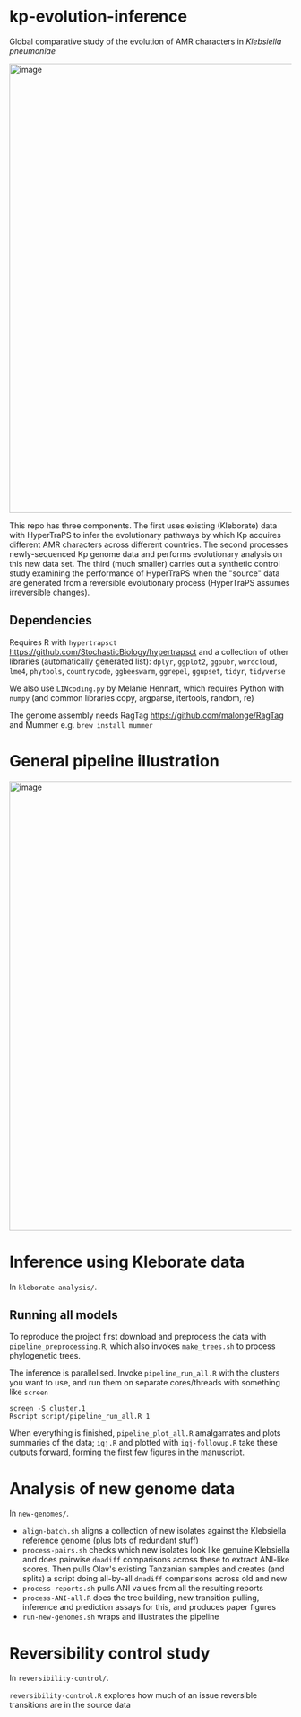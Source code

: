 # kp-evolution-inference

Global comparative study of the evolution of AMR characters in *Klebsiella pneumoniae*

<img width="800" alt="image" src="https://github.com/user-attachments/assets/c01b7130-6efd-418a-8724-98f657addc06" />

This repo has three components. The first uses existing (Kleborate) data with HyperTraPS to infer the evolutionary pathways by which Kp acquires different AMR characters across different countries. The second processes newly-sequenced Kp genome data and performs evolutionary analysis on this new data set. The third (much smaller) carries out a synthetic control study examining the performance of HyperTraPS when the "source" data are generated from a reversible evolutionary process (HyperTraPS assumes irreversible changes). 

## Dependencies

Requires R with `hypertrapsct` https://github.com/StochasticBiology/hypertrapsct and a collection of other libraries (automatically generated list): `dplyr`, `ggplot2`, `ggpubr`, `wordcloud`, `lme4`, `phytools`, `countrycode`, `ggbeeswarm`, `ggrepel`, `ggupset`, `tidyr`, `tidyverse`

We also use `LINcoding.py` by Melanie Hennart, which requires Python with `numpy` (and common libraries copy, argparse, itertools, random, re)

The genome assembly needs RagTag https://github.com/malonge/RagTag and Mummer e.g. `brew install mummer`

# General pipeline illustration

<img width="800" alt="image" src="https://github.com/user-attachments/assets/6b6840c4-9a5f-4c4c-8a92-751b4e382ded" />

# Inference using Kleborate data 

In `kleborate-analysis/`.

## Running all models

To reproduce the project first download and preprocess the data with `pipeline_preprocessing.R`, which also invokes `make_trees.sh` to process phylogenetic trees.

The inference is parallelised. Invoke `pipeline_run_all.R` with the clusters you want to use, and run them on separate cores/threads with something like `screen`

```
screen -S cluster.1
Rscript script/pipeline_run_all.R 1
```

When everything is finished, `pipeline_plot_all.R` amalgamates and plots summaries of the data; `igj.R` and plotted with `igj-followup.R` take these outputs forward, forming the first few figures in the manuscript.

# Analysis of new genome data 

In `new-genomes/`.

* `align-batch.sh` aligns a collection of new isolates against the Klebsiella reference genome (plus lots of redundant stuff)
* `process-pairs.sh` checks which new isolates look like genuine Klebsiella and does pairwise `dnadiff` comparisons across these to extract ANI-like scores. Then pulls Olav's existing Tanzanian samples and creates (and splits) a script doing all-by-all `dnadiff` comparisons across old and new
* `process-reports.sh` pulls ANI values from all the resulting reports
* `process-ANI-all.R` does the tree building, new transition pulling, inference and prediction assays for this, and produces paper figures
* `run-new-genomes.sh` wraps and illustrates the pipeline

# Reversibility control study 

In `reversibility-control/`.

`reversibility-control.R` explores how much of an issue reversible transitions are in the source data


